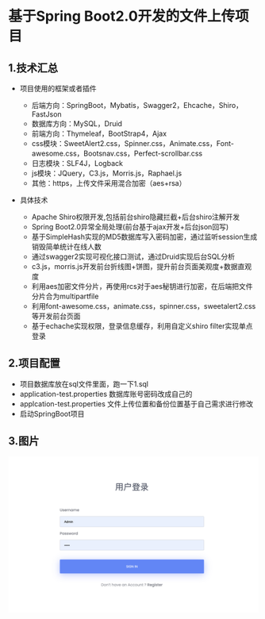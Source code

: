    # 基于Spring Boot2.0开发的文件上传项目
## 1.技术汇总

- 项目使用的框架或者插件
  - 后端方向：SpringBoot，Mybatis，Swagger2，Ehcache，Shiro，FastJson
  - 数据库方向：MySQL，Druid
  - 前端方向：Thymeleaf，BootStrap4，Ajax
  - css模块：SweetAlert2.css，Spinner.css，Animate.css，Font-awesome.css，Bootsnav.css，Perfect-scrollbar.css
  - 日志模块：SLF4J，Logback
  - js模块：JQuery，C3.js，Morris.js，Raphael.js
  - 其他：https，上传文件采用混合加密（aes+rsa）

- 具体技术
  - Apache Shiro权限开发,包括前台shiro隐藏拦截+后台shiro注解开发
  - Spring Boot2.0异常全局处理(前台基于ajax开发+后台json回写)
  - 基于SimpleHash实现的MD5数据库写入密码加密，通过监听session生成销毁简单统计在线人数
  - 通过swagger2实现可视化接口测试，通过Druid实现后台SQL分析
  - c3.js，morris.js开发前台折线图+饼图，提升前台页面美观度+数据直观度
  - 利用aes加密文件分片，再使用rcs对于aes秘钥进行加密，在后端把文件分片合为multipartfile
  - 利用font-awesome.css，animate.css，spinner.css，sweetalert2.css等开发前台页面
  - 基于echache实现权限，登录信息缓存，利用自定义shiro filter实现单点登录


## 2.项目配置
- 项目数据库放在sql文件里面，跑一下1.sql
- application-test.properties 数据库账号密码改成自己的
- applcation-test.properties 文件上传位置和备份位置基于自己需求进行修改
- 启动SpringBoot项目


## 3.图片
![登录](https://github.com/ouyangyi1998/MyPostPicture/blob/master/picture/%E6%88%AA%E5%B1%8F2021-04-02%2017.51.58.png)

